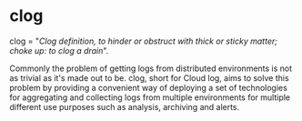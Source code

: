 # clog

clog = "*Clog definition, to hinder or obstruct with thick or sticky matter; choke up: to clog a drain*".

Commonly the problem of getting logs from distributed environments is not as trivial as it's made out to be. clog, short for Cloud log, aims to solve this problem by providing a convenient way of deploying a set of technologies for aggregating and collecting logs from multiple environments for multiple different use purposes such as analysis, archiving and alerts.

##
